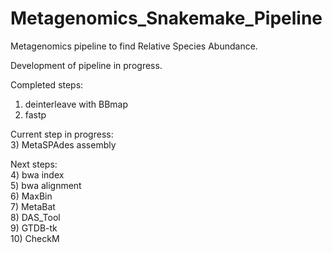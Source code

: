 # Metagenomics_Snakemake_Pipeline
Metagenomics pipeline to find Relative Species Abundance. 
  
  
Development of pipeline in progress.  
  
Completed steps:  
 1) deinterleave with BBmap  
 2) fastp  
  
Current step in progress:   
 3) MetaSPAdes assembly  

Next steps:  
 4) bwa index   
 5) bwa alignment   
 6) MaxBin   
 7) MetaBat   
 8) DAS_Tool   
 9) GTDB-tk   
 10) CheckM   

  
